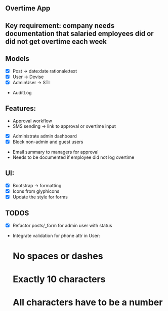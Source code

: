 ## Overtime App

## Key requirement: company needs documentation that salaried employees did or did not get overtime each week

## Models
- [x] Post -> date:date rationale:text
- [x] User -> Devise
- [x] AdminUser -> STI
- AuditLog

## Features:
- Approval workflow
- SMS sending -> link to approval or overtime input
- [x] Administrate admin dashboard
- [x] Block non-admin and guest users
- Email summary to managers for approval
- Needs to be documented if employee did not log overtime

## UI: 
- [x] Bootstrap -> formatting
- [x] Icons from glyphicons
- [x] Update the style for forms

## TODOS
- [x] Refactor posts/_form for admin user with status
- Integrate validation for phone attr in User:
	# No spaces or dashes
	# Exactly 10 characters
	# All characters have to be a number